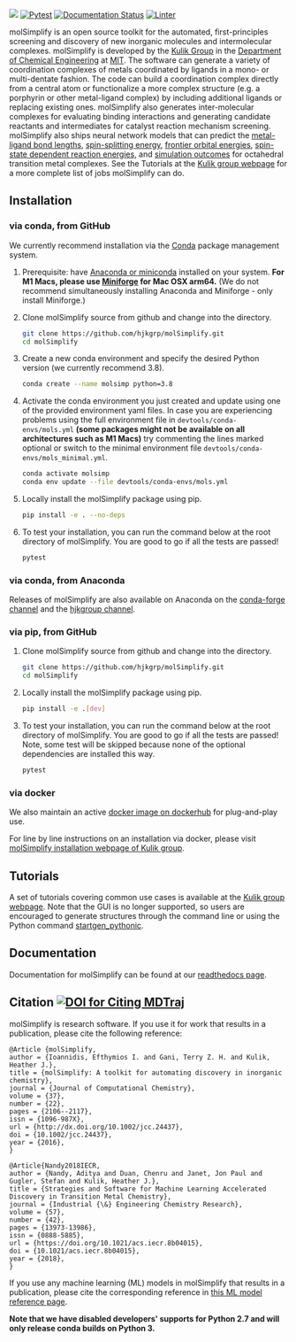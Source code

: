 ![](./molSimplify/icons/logo.png)
[![Pytest](https://github.com/hjkgrp/molSimplify/actions/workflows/pytest.yaml/badge.svg)](https://github.com/hjkgrp/molSimplify/actions/workflows/pytest.yaml)
[![Documentation Status](https://readthedocs.org/projects/molsimplify/badge/?version=latest)](http://molsimplify.readthedocs.io/?badge=latest)
[![Linter](https://github.com/hjkgrp/molSimplify/actions/workflows/python-linter.yaml/badge.svg)](https://github.com/hjkgrp/molSimplify/actions/workflows/python-linter.yaml)

molSimplify is an open source toolkit for the automated, first-principles screening and discovery of new inorganic molecules and intermolecular complexes. molSimplify is developed by the [Kulik Group](http://hjkgrp.mit.edu) in the [Department of Chemical Engineering](http://web.mit.edu/cheme/) at [MIT](http://web.mit.edu). The software can generate a variety of coordination complexes of metals coordinated by ligands in a mono- or multi-dentate fashion. The code can build a coordination complex directly from a central atom or functionalize a more complex structure (e.g. a porphyrin or other metal-ligand complex) by including additional ligands or replacing existing ones. molSimplify also generates inter-molecular complexes for evaluating binding interactions and generating candidate reactants and intermediates for catalyst reaction mechanism screening. molSimplify also ships neural network models that can predict the [metal-ligand bond lengths](https://pubs.rsc.org/en/content/articlehtml/2017/sc/c7sc01247k), [spin-splitting energy](https://pubs.acs.org/doi/abs/10.1021/acs.jpca.7b08750), [frontier orbital energies](https://pubs.acs.org/doi/abs/10.1021/acs.iecr.8b04015), [spin-state dependent reaction energies](https://pubs.acs.org/doi/abs/10.1021/acscatal.9b02165), and [simulation outcomes](https://pubs.acs.org/doi/abs/10.1021/acs.jctc.9b00057) for octahedral transition metal complexes. See the Tutorials at the [Kulik group webpage](http://hjkgrp.mit.edu/molSimplify-tutorials) for a more complete list of jobs molSimplify can do.

## Installation

### via conda, from GitHub
We currently recommend installation via the [Conda](https://conda.io/docs/) package management system.
1. Prerequisite: have [Anaconda or miniconda](https://www.anaconda.com/distribution/) installed on your system. **For M1 Macs, please use [Miniforge](https://github.com/conda-forge/miniforge) for Mac OSX arm64.** (We do not recommend simultaneously installing Anaconda and Miniforge - only install Miniforge.)

2. Clone molSimplify source from github and change into the directory.

   ```bash
   git clone https://github.com/hjkgrp/molSimplify.git
   cd molSimplify
   ```

3. Create a new conda environment and specify the desired Python version (we currently recommend 3.8).

   ```bash
   conda create --name molsimp python=3.8
   ```
4. Activate the conda environment you just created and update using one of the provided environment yaml files. In case you are experiencing problems using the full environment file in `devtools/conda-envs/mols.yml` **(some packages might not be available on all architectures such as M1 Macs)** try commenting the lines marked optional or switch to the minimal environment file `devtools/conda-envs/mols_minimal.yml`.
   ```bash
   conda activate molsimp
   conda env update --file devtools/conda-envs/mols.yml
   ```
5. Locally install the molSimplify package using pip.
   ```bash
   pip install -e . --no-deps
   ```
6. To test your installation, you can run the command below at the root directory of molSimplify. You are good to go if all the tests are passed!
   ```bash
   pytest
   ```

### via conda, from Anaconda
Releases of molSimplify are also available on Anaconda on the [conda-forge channel](https://anaconda.org/conda-forge/molsimplify) and the [hjkgroup channel](https://anaconda.org/hjkgroup/molsimplify).

### via pip, from GitHub
1. Clone molSimplify source from github and change into the directory.

   ```bash
   git clone https://github.com/hjkgrp/molSimplify.git
   cd molSimplify
   ```
2. Locally install the molSimplify package using pip.
   ```bash
   pip install -e .[dev]
   ```
3. To test your installation, you can run the command below at the root directory of molSimplify. You are good to go if all the tests are passed! Note, some test will be skipped because none of the optional dependencies are installed this way.
   ```bash
   pytest
   ```

### via docker
We also maintain an active [docker image on dockerhub](https://hub.docker.com/repository/docker/hjkgroup/molsimplify) for plug-and-play use.

For line by line instructions on an installation via docker, please visit [molSimplify installation webpage of Kulik group](http://hjkgrp.mit.edu/content/installing-molsimplify).

## Tutorials

A set of tutorials covering common use cases is available at the [Kulik group webpage](http://hjkgrp.mit.edu/molSimplify-tutorials). Note that the GUI is no longer supported, so users are encouraged to generate structures through the command line or using the Python command [startgen_pythonic](molSimplify/Scripts/generator.py).

## Documentation

Documentation for molSimplify can be found at our [readthedocs page](https://molsimplify.readthedocs.io/en/latest/).

## Citation [![DOI for Citing MDTraj](https://img.shields.io/badge/DOI-10.1002%2Fjcc.24437-blue.svg)](http://dx.doi.org/10.1002/jcc.24437)

molSimplify is research software. If you use it for work that results in a publication, please cite the following reference:

```
@Article {molSimplify,
author = {Ioannidis, Efthymios I. and Gani, Terry Z. H. and Kulik, Heather J.},
title = {molSimplify: A toolkit for automating discovery in inorganic chemistry},
journal = {Journal of Computational Chemistry},
volume = {37},
number = {22},
pages = {2106--2117},
issn = {1096-987X},
url = {http://dx.doi.org/10.1002/jcc.24437},
doi = {10.1002/jcc.24437},
year = {2016},
}

@Article{Nandy2018IECR,
author = {Nandy, Aditya and Duan, Chenru and Janet, Jon Paul and Gugler, Stefan and Kulik, Heather J.},
title = {Strategies and Software for Machine Learning Accelerated Discovery in Transition Metal Chemistry},
journal = {Industrial {\&} Engineering Chemistry Research},
volume = {57},
number = {42},
pages = {13973-13986},
issn = {0888-5885},
url = {https://doi.org/10.1021/acs.iecr.8b04015},
doi = {10.1021/acs.iecr.8b04015},
year = {2018},
}
```

If you use any machine learning (ML) models in molSimplify that results in a publication, please cite the corresponding reference in [this ML model reference page](https://github.com/hjkgrp/molSimplify/blob/master/MLmodel-reference.md).

**Note that we have disabled developers' supports for Python 2.7 and will only release conda builds on Python 3.**

